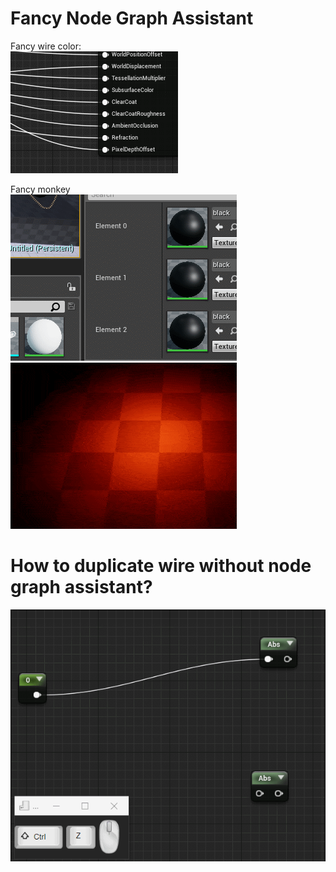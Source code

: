 # Fancy Node Graph Assistant

Fancy wire color:  
![3](../Resource/1.1/trace.gif)   

Fancy monkey  
![5](../Resource/1.1/asset.gif)  
![6](../Resource/1.1/ezgif.com-optimize.gif)  


# How to duplicate wire without node graph assistant?  

![5](../Resource/fancydupli.gif)  
